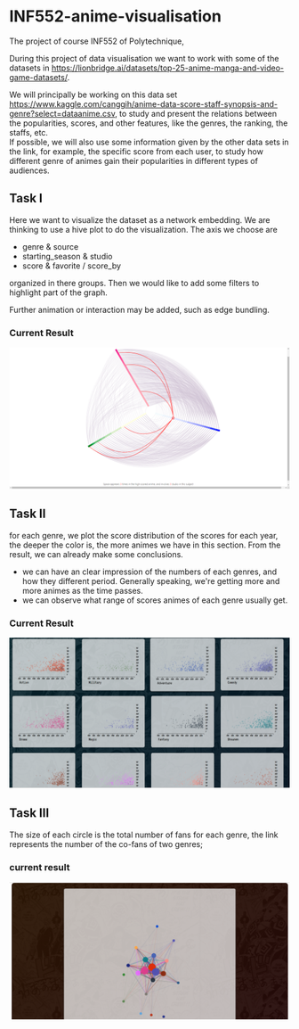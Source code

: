# INF552-anime-visualisation

The project of course INF552 of Polytechnique,

During this project of data visualisation we want to work with some of the datasets in https://lionbridge.ai/datasets/top-25-anime-manga-and-video-game-datasets/.

We will principally be working on this data set https://www.kaggle.com/canggih/anime-data-score-staff-synopsis-and-genre?select=dataanime.csv,
to study and present the relations between the popularities, scores, and other features, like the genres, the ranking, the staffs, etc.  
If possible, we will also use some information given by the other data sets in the link, for example, the specific score from each user, to study how different genre of animes gain their popularities in different types of audiences.

## Task I

Here we want to visualize the dataset as a network embedding. We are thinking to use a hive plot to do the visualization. The axis we choose are

-   genre & source
-   starting_season & studio
-   score & favorite / score_by

organized in there groups. Then we would like to add some filters to highlight part of the graph.

Further animation or interaction may be added, such as edge bundling.

### Current Result

![task 1](/result/hive_plot.PNG)

## Task II

for each genre, we plot the score distribution of the scores for each year, the deeper the color is, the more animes we have in this section.
From the result, we can already make some conclusions.

-   we can have an clear impression of the numbers of each genres, and how they different period. Generally speaking, we're getting more and more animes as the time passes.
-   we can observe what range of scores animes of each genre usually get.

### Current Result

![task 3](/result/score_ditribution.PNG)

## Task III

The size of each circle is the total number of fans for each genre, the link represents the number of the co-fans of two genres;

### current result

![task 2](/result/fans_number_graph.PNG)
